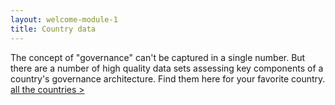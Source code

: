 ```yaml
---
layout: welcome-module-1
title: Country data
---
```


The concept of "governance" can't be captured in a single number. But there are a number of high quality data sets assessing key components of a country's governance architecture. Find them here for your favorite country.
[all the countries &gt;](countries)